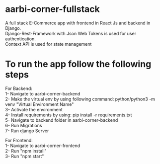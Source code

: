# aarbi-corner-fullstack<br />
A full stack E-Commerce app with frontend in React Js and backend in Django.<br />
Django-Rest-Framework with Json Web Tokens is used for user authentication.<br />
Context API is used for state management<br />

# To run the app follow the following steps<br />

For Backend:<br />
  1- Navigate to aarbi-corner-backend<br />
  2- Make the virtual env by using following command: python/python3 -m venv "Virtual Environment Name"<br />
  3- Activate the environment<br />
  4- Install requirements by using: pip install -r requirements.txt<br />
  5- Navigate to backend folder in aarbi-corner-backend<br />
  6- Run Migrations<br />
  7- Run django Server<br />

For Frontend:<br />
  1- Navigate to aarbi-corner-frontend<br />
  2- Run "npm install"<br />
  3- Run "npm start"<br />
